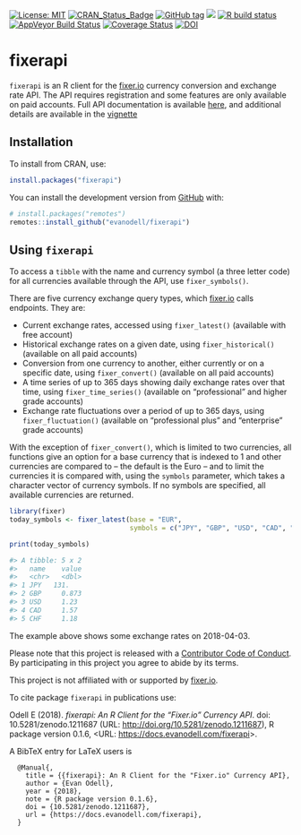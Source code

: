 
<!-- README.md is generated from README.Rmd. Please edit that file -->
<!-- badges: start -->

[![License:
MIT](https://img.shields.io/badge/License-MIT-blue.svg)](https://opensource.org/licenses/MIT)
[![CRAN\_Status\_Badge](https://www.r-pkg.org/badges/version/fixerapi)](https://cran.r-project.org/package=fixerapi)
[![GitHub
tag](https://img.shields.io/github/tag/evanodell/fixerapi.svg)](https://github.com/evanodell/fixerapi)
[![](https://cranlogs.r-pkg.org/badges/grand-total/fixerapi)](https://dgrtwo.shinyapps.io/cranview/)
[![R build
status](https://github.com/evanodell/fixerapi/workflows/R-CMD-check/badge.svg)](https://github.com/evanodell/fixerapi/actions)
[![AppVeyor Build
Status](https://ci.appveyor.com/api/projects/status/github/evanodell/fixerapi?branch=master&svg=true)](https://ci.appveyor.com/project/evanodell/fixerapi)
[![Coverage
Status](https://img.shields.io/codecov/c/github/evanodell/fixerapi/master.svg)](https://codecov.io/github/evanodell/fixerapi?branch=master)
[![DOI](https://zenodo.org/badge/127822432.svg)](https://zenodo.org/badge/latestdoi/127822432)
<!-- badges: end -->

# fixerapi

`fixerapi` is an R client for the [fixer.io](https://fixer.io) currency
conversion and exchange rate API. The API requires registration and some
features are only available on paid accounts. Full API documentation is
available [here](https://fixer.io/documentation), and additional details
are available in the
[vignette](https://docs.evanodell.com/fixerapi/articles/introduction.html)

## Installation

To install from CRAN, use:

``` r
install.packages("fixerapi")
```

You can install the development version from
[GitHub](https://github.com/) with:

``` r
# install.packages("remotes")
remotes::install_github("evanodell/fixerapi")
```

## Using `fixerapi`

To access a `tibble` with the name and currency symbol (a three letter
code) for all currencies available through the API, use
`fixer_symbols()`.

There are five currency exchange query types, which
[fixer.io](https://fixer.io) calls endpoints. They are:

-   Current exchange rates, accessed using `fixer_latest()` (available
    with free account)
-   Historical exchange rates on a given date, using
    `fixer_historical()` (available on all paid accounts)
-   Conversion from one currency to another, either currently or on a
    specific date, using `fixer_convert()` (available on all paid
    accounts)
-   A time series of up to 365 days showing daily exchange rates over
    that time, using `fixer_time_series()` (available on “professional”
    and higher grade accounts)
-   Exchange rate fluctuations over a period of up to 365 days, using
    `fixer_fluctuation()` (available on “professional plus” and
    “enterprise” grade accounts)

With the exception of `fixer_convert()`, which is limited to two
currencies, all functions give an option for a base currency that is
indexed to 1 and other currencies are compared to – the default is the
Euro – and to limit the currencies it is compared with, using the
`symbols` parameter, which takes a character vector of currency symbols.
If no symbols are specified, all available currencies are returned.

``` r
library(fixer)
today_symbols <- fixer_latest(base = "EUR", 
                              symbols = c("JPY", "GBP", "USD", "CAD", "CHF"))

print(today_symbols)

#> A tibble: 5 x 2
#>   name    value
#>   <chr>   <dbl>
#> 1 JPY   131.   
#> 2 GBP     0.873
#> 3 USD     1.23 
#> 4 CAD     1.57 
#> 5 CHF     1.18 
```

The example above shows some exchange rates on 2018-04-03.

Please note that this project is released with a [Contributor Code of
Conduct](CODE_OF_CONDUCT.md). By participating in this project you agree
to abide by its terms.

This project is not affiliated with or supported by
[fixer.io](https://fixer.io).

To cite package `fixerapi` in publications use:

Odell E (2018). *fixerapi: An R Client for the “Fixer.io” Currency API*.
doi: 10.5281/zenodo.1211687 (URL:
<http://doi.org/10.5281/zenodo.1211687>), R package version 0.1.6,
&lt;URL: <https://docs.evanodell.com/fixerapi>&gt;.

A BibTeX entry for LaTeX users is

      @Manual{,
        title = {{fixerapi}: An R Client for the "Fixer.io" Currency API},
        author = {Evan Odell},
        year = {2018},
        note = {R package version 0.1.6},
        doi = {10.5281/zenodo.1211687},
        url = {https://docs.evanodell.com/fixerapi},
      }
